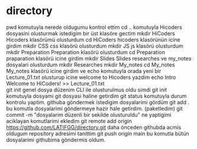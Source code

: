 # directory
pwd                   komutuyla nerede oldugumu kontrol ettim
cd ..                 komutuyla Hicoders dosyasini olusturmak istedigim bir üst klasöre gectim
mkdir HiCoders        Hicoders  klasörümü olusturdum
cd HiCoders           hicoders klasörünün icine girdim
mkdir CSS             css klasörü olusturdum
mkdir JS              js klasörü olusturdum  
mkdir Preparation     Preparation klasörü olusturdum
cd Preparation        praparation klasörü icine girdim
mkdir Slides          Slides researches ve my_notes dosyalari olusturdum
mkdir Researches
mkdir My_notes
cd My_notes                   My_notes klasörü icine girdim ve echo komutuyla orada yeni bir Lecture_01.txt olusturup icine welcome to Hicoders yazdim 
echo Intro Welcome to HiCoders! >> Lecture_01.txt            
git init                      genel dosya düzenim CLI ile olusturulmus oldu simdi git init komutuyla dosyami git dosyasi haline getirdim
git status                    komutuyla durum kontrolu yaptim. githuba göndermek istedigim dosyalarimi gördüm 
git add .                     bu komutla dosyalarimi göndermeye hazir hale getirdim. (paketledim)
git commit -m "dosyalarim düzenli bir sekilde olusturuldu"                       ne yaptigimi aciklayan komutlarimi ekledim
git remote add origin https://github.com/LATIFGG/directory.git                   daha önceden githubda acmis oldugum repository adresimi tanittim
git push origin main                                                             bu komutla bütün dosyalarimi githubima göndermis oldum.






